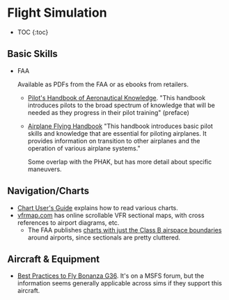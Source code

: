 # Flight Simulation

* TOC
{:toc}

## Basic Skills

* FAA
  
  Available as PDFs from the FAA or as ebooks from retailers.
  
  * [Pilot's Handbook of Aeronautical Knowledge](https://www.faa.gov/regulations_policies/handbooks_manuals/aviation/phak/).
  "This handbook introduces pilots to the broad spectrum of knowledge that will
  be needed as they progress in their pilot training" (preface)
  * [Airplane Flying Handbook](https://www.faa.gov/regulations_policies/handbooks_manuals/aviation/airplane_handbook/) "This handbook introduces basic pilot skills and
  knowledge that are essential for piloting airplanes. It provides information
  on transition to other airplanes and the operation of various airplane
  systems."

    Some overlap with the PHAK, but has more detail about specific maneuvers.

## Navigation/Charts

* [Chart User's Guide](https://www.faa.gov/air_traffic/flight_info/aeronav/digital_products/aero_guide/)
  explains how to read various charts.
* [vfrmap.com](http://vfrmap.com) has online scrollable VFR sectional maps, with
  cross references to airport diagrams, etc.
  * The FAA publishes [charts with just the Class B airspace boundaries](https://www.faa.gov/air_traffic/flight_info/aeronav/digital_products/vfr_class_b/) around
  airports, since sectionals are pretty cluttered.

## Aircraft & Equipment

* [Best Practices to Fly Bonanza G36](https://forums.flightsimulator.com/t/how-to-best-practices-to-fly-bonanza-g36/167175).
  It's on a MSFS forum, but the information seems generally applicable across
  sims if they support this aircraft.
